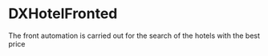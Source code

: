 # DXHotelFronted
The front automation is carried out for the search of the hotels with the best price
